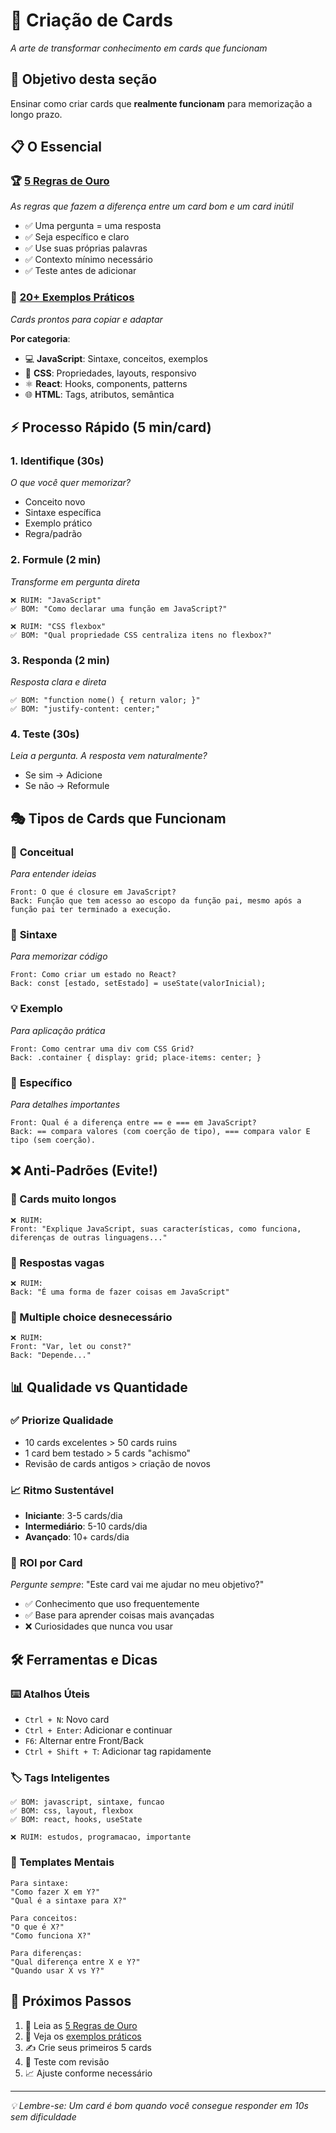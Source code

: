 # 🎴 Criação de Cards

*A arte de transformar conhecimento em cards que funcionam*

## 🎯 Objetivo desta seção

Ensinar como criar cards que **realmente funcionam** para memorização a longo prazo.

## 📋 O Essencial

### 🏆 [5 Regras de Ouro](regras-basicas.md)
*As regras que fazem a diferença entre um card bom e um card inútil*

- ✅ Uma pergunta = uma resposta
- ✅ Seja específico e claro  
- ✅ Use suas próprias palavras
- ✅ Contexto mínimo necessário
- ✅ Teste antes de adicionar

### 🎨 [20+ Exemplos Práticos](exemplos.md)
*Cards prontos para copiar e adaptar*

**Por categoria**:
- 💻 **JavaScript**: Sintaxe, conceitos, exemplos
- 🎨 **CSS**: Propriedades, layouts, responsivo
- ⚛️ **React**: Hooks, components, patterns
- 🌐 **HTML**: Tags, atributos, semântica

## ⚡ Processo Rápido (5 min/card)

### 1. **Identifique** (30s)
*O que você quer memorizar?*
- Conceito novo
- Sintaxe específica  
- Exemplo prático
- Regra/padrão

### 2. **Formule** (2 min)
*Transforme em pergunta direta*
```
❌ RUIM: "JavaScript"
✅ BOM: "Como declarar uma função em JavaScript?"

❌ RUIM: "CSS flexbox" 
✅ BOM: "Qual propriedade CSS centraliza itens no flexbox?"
```

### 3. **Responda** (2 min)
*Resposta clara e direta*
```
✅ BOM: "function nome() { return valor; }"
✅ BOM: "justify-content: center;"
```

### 4. **Teste** (30s)
*Leia a pergunta. A resposta vem naturalmente?*
- Se sim → Adicione
- Se não → Reformule

## 🎭 Tipos de Cards que Funcionam

### 🧠 **Conceitual**
*Para entender ideias*
```
Front: O que é closure em JavaScript?
Back: Função que tem acesso ao escopo da função pai, mesmo após a função pai ter terminado a execução.
```

### 🔧 **Sintaxe**  
*Para memorizar código*
```
Front: Como criar um estado no React?
Back: const [estado, setEstado] = useState(valorInicial);
```

### 💡 **Exemplo**
*Para aplicação prática*
```
Front: Como centrar uma div com CSS Grid?
Back: .container { display: grid; place-items: center; }
```

### 🎯 **Específico**
*Para detalhes importantes*
```
Front: Qual é a diferença entre == e === em JavaScript?
Back: == compara valores (com coerção de tipo), === compara valor E tipo (sem coerção).
```

## ❌ Anti-Padrões (Evite!)

### 🚫 Cards muito longos
```
❌ RUIM:
Front: "Explique JavaScript, suas características, como funciona, diferenças de outras linguagens..."
```

### 🚫 Respostas vagas
```  
❌ RUIM:
Back: "É uma forma de fazer coisas em JavaScript"
```

### 🚫 Multiple choice desnecessário
```
❌ RUIM: 
Front: "Var, let ou const?"
Back: "Depende..."
```

## 📊 Qualidade vs Quantidade

### ✅ **Priorize Qualidade**
- 10 cards excelentes > 50 cards ruins
- 1 card bem testado > 5 cards "achismo"
- Revisão de cards antigos > criação de novos

### 📈 **Ritmo Sustentável**
- **Iniciante**: 3-5 cards/dia
- **Intermediário**: 5-10 cards/dia  
- **Avançado**: 10+ cards/dia

### 🎯 **ROI por Card**
*Pergunte sempre*: "Este card vai me ajudar no meu objetivo?"
- ✅ Conhecimento que uso frequentemente
- ✅ Base para aprender coisas mais avançadas
- ❌ Curiosidades que nunca vou usar

## 🛠️ Ferramentas e Dicas

### ⌨️ **Atalhos Úteis**
- `Ctrl + N`: Novo card
- `Ctrl + Enter`: Adicionar e continuar
- `F6`: Alternar entre Front/Back  
- `Ctrl + Shift + T`: Adicionar tag rapidamente

### 🏷️ **Tags Inteligentes**  
```
✅ BOM: javascript, sintaxe, funcao
✅ BOM: css, layout, flexbox
✅ BOM: react, hooks, useState

❌ RUIM: estudos, programacao, importante
```

### 📝 **Templates Mentais**
```
Para sintaxe:
"Como fazer X em Y?"
"Qual é a sintaxe para X?"

Para conceitos:  
"O que é X?"
"Como funciona X?"

Para diferenças:
"Qual diferença entre X e Y?"
"Quando usar X vs Y?"
```

## 🎯 Próximos Passos

1. 📖 Leia as [5 Regras de Ouro](regras-basicas.md)
2. 🎨 Veja os [exemplos práticos](exemplos.md) 
3. ✍️ Crie seus primeiros 5 cards
4. 🧪 Teste com revisão
5. 📈 Ajuste conforme necessário

---

*💡 Lembre-se: Um card é bom quando você consegue responder em 10s sem dificuldade*
